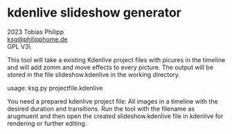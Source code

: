 # kdenlive slideshow generator
2023 Tobias Philipp\
ksg@philipphome.de\
GPL V3\

This tool will take a existing Kdenlive project files with picures in the timeline
and will add zomm and move effects to every picture.
The output will be stored in the file slideshow.kdenlive in the working directory.

usage: ksg.py projectfile.kdenlive

You need a prepared kdenlive project file:
All images in a timeline with the desired duration
and transitions.
Run the tool with the filename as arugmuent and
then open the created slideshow.kdenlive file in kdenlive
for rendering or further editing.
